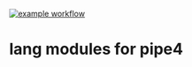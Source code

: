[![example workflow](https://github.com/pipe4/lang/actions/workflows/test.yml/badge.svg)](https://github.com/pipe4/lang/actions/workflows/test.yml)

# lang modules for pipe4